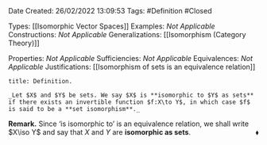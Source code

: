 <br />
<br />

Date Created: 26/02/2022 13:09:53
Tags: #Definition #Closed 

Types: [[Isomorphic Vector Spaces]]
Examples: _Not Applicable_
Constructions: _Not Applicable_
Generalizations: [[Isomorphism (Category Theory)]]

Properties: _Not Applicable_
Sufficiencies: _Not Applicable_
Equivalences: _Not Applicable_
Justifications: [[Isomorphism of sets is an equivalence relation]]

``` ad-Definition
title: Definition.

_Let $X$ and $Y$ be sets. We say $X$ is **isomorphic to $Y$ as sets** if there exists an invertible function $f:X\to Y$, in which case $f$ is said to be a **set isomorphism**._

```

**Remark.** Since $\textrm{`}$is isomorphic to$\textrm{'}$ is an equivalence relation, we shall write $X\iso Y$ and say that $X$ and $Y$ are **isomorphic as sets**.<span style="float:right;">$\blacklozenge$</span>
